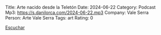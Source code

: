 Title: Arte nacido desde la Teletón
Date: 2024-06-22
Category: Podcast
Mp3: https://s.danilorca.com/2024-06-22.mp3
Company: Vale Serra
Person: Arte Vale Serra
Tags: art
Rating: 0

<a href="https://s.danilorca.com/2024-06-22.mp3" type="audio/mpeg">
Escuchar
</a>
